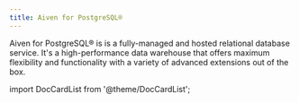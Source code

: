 ```yaml
---
title: Aiven for PostgreSQL®
---
```


Aiven for PostgreSQL® is is a fully-managed and hosted relational
database service. It\'s a high-performance data warehouse that offers
maximum flexibility and functionality with a variety of advanced
extensions out of the box.


import DocCardList from '@theme/DocCardList';

<DocCardList />
